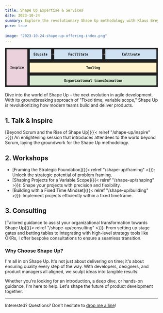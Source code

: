 ```yaml
---
title: Shape Up Expertise & Services
date: 2023-10-24
summary: Explore the revolutionary Shape Up methodology with Klaus Breyer. From enlightening talks to hands-on workshops and individualized consultations, discover how to transform your product development journey.
pure: true

image: "2023-10-24-shape-up-offering-index.png"
---
```


![Shape Up Offering](2023-10-24-shape-up-offering-index.svg)

Dive into the world of Shape Up – the next evolution in agile development. With its groundbreaking approach of "Fixed time, variable scope," Shape Up is revolutionizing how modern teams build and deliver products.

## 1. Talk & Inspire

[Beyond Scrum and the Rise of Shape Up]({{< relref "/shape-up/inspire" >}})
An enlightening session that introduces attendees to the world beyond Scrum, laying the groundwork for the Shape Up methodology.

## 2. Workshops

- [Framing the Strategic Foundation]({{< relref "/shape-up/framing" >}}): Unlock the strategic potential of problem framing.
- [Shaping Projects for a Variable Scope]({{< relref "/shape-up/shaping" >}}): Shape your projects with precision and flexibility.
- [Building with a Fixed Time Mindset]({{< relref "/shape-up/building" >}}): Implement projects efficiently within a fixed timeframe.

## 3. Consulting

[Tailored guidance to assist your organizational transformation towards Shape Up]({{< relref "/shape-up/consulting" >}}). From setting up stage gates and betting tables to integrating with high-level strategy tools like OKRs, I offer bespoke consultations to ensure a seamless transition.

### Why Choose Shape Up?

I'm all in on Shape Up. It's not just about delivering on time; it's about ensuring quality every step of the way. With developers, designers, and product managers all aligned, we sculpt ideas into tangible results.

Whether you're looking for an introduction, a deep dive, or hands-on guidance, I'm here to help. Let's shape the future of product development together.

---

Interested? Questions? Don't hesitate to [drop me a line](mailto:kb@v01.io)!
